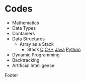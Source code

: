 # Codes
- Mathematics
- Data Types
- Containers
- Data Structures
  - Array as a Stack
    - Stack [C](Data-Structures/Stacks/Stack/Stack.c) [C++](Data-Structures/Stacks/Stack/Stack.cpp) [Java](Data-Structures/Stacks/Stack/Stack.java) [Python](Data-Structures/Stacks/Stack/Stack.py)
- Dynamic Programming
- Backtracking
- Artificial Intelligence

Footer
